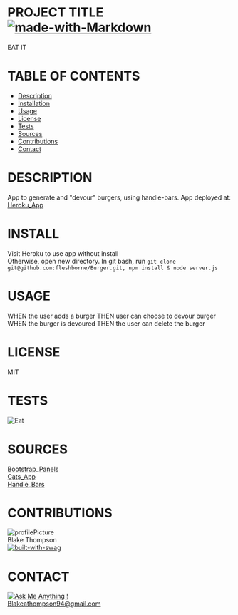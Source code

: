 # PROJECT TITLE [![made-with-Markdown](https://img.shields.io/badge/Made%20with-Markdown-1f425f.svg)](http://commonmark.org)

EAT IT

# TABLE OF CONTENTS

- [Description](#description)
- [Installation](#install)
- [Usage](#usage)
- [License](#license)
- [Tests](#tests)
- [Sources](#sources)
- [Contributions](#contributions)
- [Contact](#contact)

# DESCRIPTION

App to generate and "devour" burgers, using handle-bars.
App deployed at: [Heroku_App](https://pure-mesa-06567.herokuapp.com/)

# INSTALL

Visit Heroku to use app without install
<br>
Otherwise, open new directory. In git bash, run `git clone git@github.com:fleshborne/Burger.git, npm install & node server.js`

# USAGE

WHEN the user adds a burger
THEN user can choose to devour burger
WHEN the burger is devoured
THEN the user can delete the burger

# LICENSE

MIT

# TESTS

![Eat](https://gyazo.com/a56ce7dc356c21f66ac25ebf6c973b18.png)

# SOURCES

[Bootstrap_Panels](https://www.w3schools.com/bootstrap/bootstrap_panels.asp)
<br>
[Cats_App](https://unh.bootcampcontent.com/unh-coding-bootcamp/unh-por-fsf-pt-03-2020-u-c/tree/master/13-MVC/01-Activities/17-CatsApp/Solved)
<br>
[Handle_Bars](https://www.npmjs.com/package/express-handlebars)

# CONTRIBUTIONS

![profilePicture](https://avatars0.githubusercontent.com/u/62081154?v=4.png)
<br>
Blake Thompson
<br> [![built-with-swag](https://ForTheBadge.com/images/badges/built-with-swag.svg)](https://GitHub.com/Naereen/)

# CONTACT

[![Ask Me Anything !](https://img.shields.io/badge/Ask%20me-anything-1abc9c.svg)](https://GitHub.com/fleshborne)
<br>
Blakeathompson94@gmail.com
